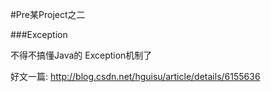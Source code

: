 #Pre某Project之二

###Exception

不得不搞懂Java的 Exception机制了

好文一篇:
<http://blog.csdn.net/hguisu/article/details/6155636>

